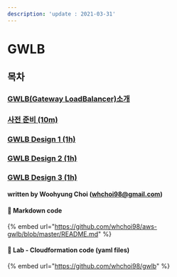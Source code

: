 ```yaml
---
description: 'update : 2021-03-31'
---
```


# GWLB

## 목차 

### [GWLB\(Gateway LoadBalancer\)소개](gwlb-overview.md)

### [사전 준비 \(10m\)](prepare.md)

### [GWLB Design 1 \(1h\)](gwlb-design1.md)

### [GWLB Design 2 \(1h\)](gwlb-design2.md)

### [GWLB Design 3 \(1h\)](gwlb-design-3.md)



#### written by Woohyung Choi \(whchoi98@gmail.com\)

#### 📔 Markdown code

{% embed url="https://github.com/whchoi98/aws-gwlb/blob/master/README.md" %}

#### 📔 Lab - Cloudformation code \(yaml files\)

{% embed url="https://github.com/whchoi98/gwlb" %}







